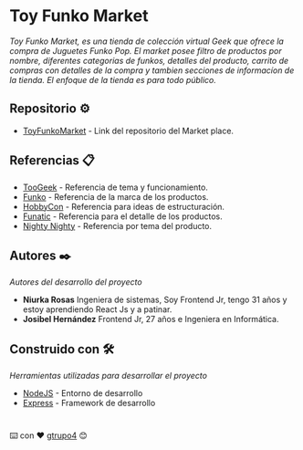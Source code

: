 # Toy Funko Market

_Toy Funko Market, es una tienda de colección virtual Geek que ofrece la compra de Juguetes Funko Pop. El market posee filtro de productos por nombre, diferentes categorias de funkos, detalles del producto, carrito de compras con detalles de la compra y tambien secciones de informacíon de la tienda. El enfoque de la tienda es para todo público._

## Repositorio ⚙️

* [ToyFunkoMarket](https://github.com/NiurkaR02/grupo_4_ToyFunkoMarket) - Link del repositorio del Market place.

## Referencias 📋


* [TooGeek](https://toogeek.co/) - Referencia de tema y funcionamiento.
* [Funko](https://www.funko.com/) - Referencia de la marca de los productos.
* [HobbyCon](https://hobbycon.com.co/) - Referencia para ideas de estructuración.
* [Funatic](https://www.funatic.co/) - Referencia para el detalle de los productos.
* [Nighty Nighty](https://www.nightynight.co/) - Referencia por tema del producto.

## Autores ✒️

_Autores del desarrollo del proyecto_

* **Niurka Rosas**   Ingeniera de sistemas, Soy Frontend Jr, tengo 31 años y estoy aprendiendo React Js y a patinar. 
* **Josibel Hernández**   Frontend Jr, 27 años e Ingeniera en Informática. 

## Construido con 🛠️


_Herramientas utilizadas para desarrollar el proyecto_

* [NodeJS](http://www.dropwizard.io/1.0.2/docs/) - Entorno de desarrollo
* [Express](https://maven.apache.org/) - Framework de desarrollo


#
⌨️ con ❤️ [gtrupo4](https://github.com/NiurkaR02/grupo_4_ToyFunkoMarket) 😊



